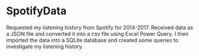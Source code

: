 # SpotifyData

Requested my listening history from Spotify for 2014-2017. Received data as a JSON file and converted it into a csv file using Excel Power Query. I then imported the data into a SQLite database and created some queries to investigate my listening history. 
